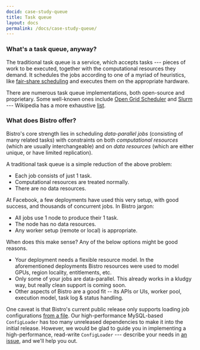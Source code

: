 ```yaml
---
docid: case-study-queue
title: Task queue
layout: docs
permalink: /docs/case-study-queue/
---
```


### What's a task queue, anyway?

The traditional task queue is a service, which accepts tasks --- pieces of
work to be executed, together with the computational resources they demand.
It schedules the jobs according to one of a myriad of heuristics, like
[fair-share scheduling](https://en.wikipedia.org/wiki/Fair-share_scheduling)
and executes them on the appropriate hardware.

There are numerous task queue implementations, both open-source and
proprietary.  Some well-known ones include [Open Grid
Scheduler](http://gridscheduler.sourceforge.net/) and
[Slurm](https://slurm.schedmd.com/) --- Wikipedia has a more exhaustive [list](
https://en.wikipedia.org/wiki/Comparison_of_cluster_software).

### What does Bistro offer?

Bistro's core strength lies in scheduling *data-parallel jobs* (consisting
of many related tasks) with constraints on both *computational resources*
(which are usually interchangeable) and on *data resources* (which are
either unique, or have limited replication).

A traditional task queue is a simple reduction of the above problem:

 * Each job consists of just 1 task.
 * Computational resources are treated normally.
 * There are no data resources.

At Facebook, a few deployments have used this very setup, with good success,
and thousands of concurrent jobs.  In Bistro jargon:

 * All jobs use 1 node to produce their 1 task.
 * The node has no data resources.
 * Any worker setup (remote or local) is appropriate.

When does this make sense? Any of the below options might be good reasons.

 * Your deployment needs a flexible resource model. In the aforementioned
   deployments Bistro resources were used to model GPUs, region locality,
   entitlements, etc.
 * Only some of your jobs are data-parallel. This already works in a kludgy
   way, but really clean support is coming soon.
 * Other aspects of Bistro are a good fit -- its APIs or UIs, worker pool,
   execution model, task log & status handling.

One caveat is that Bistro's current public release only supports loading job
configurations [from a
file](https://github.com/facebook/bistro/blob/master/bistro/config/FileConfigLoader.h).
Our high-performance MySQL-based `ConfigLoader` has too many unreleased
dependencies to make it into the initial release.  However, we would be glad
to guide you in implementing a high-performance, read-write `ConfigLoader`
--- describe your needs in [an
issue](https://github.com/facebook/bistro/issues/new), and we'll help you
out.

